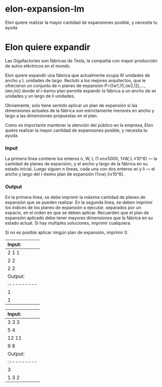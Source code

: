 # elon-expansion-lm
Elon quiere realizar la mayor cantidad de expansiones posible, y necesita tu ayuda

# Elon quiere expandir

Las Gigafactories son fábricas de Tesla, la compañía con mayor producción de autos eléctricos en el mundo.

Elon quiere expandir una fábrica que actualmente ocupa W
unidades de ancho y L unidades de largo. Reclutó a los mejores arquitectos, que le ofrecieron un conjunto de n planes de expansión P={(w1,l1),(w2,l2),…,(wn,ln)} donde el i-ésimo plan permite expandir la fábrica a un ancho de wi unidades y un largo de li unidades.

Obviamente, solo tiene sentido aplicar un plan de expansión si las dimensiones actuales de la fábrica son estrictamente menores en ancho y largo a las dimensiones propuestas en el plan.

Como es importante mantener la atención del público en la empresa, Elon quiere realizar la mayor cantidad de expansiones posible, y necesita tu ayuda.


### Input

La primera línea contiene los enteros n, W, L (1 ≤n≤5000, 1≤W, L ≤10^6) — la cantidad de planes de expansión, y el ancho y largo de la fábrica en su estado inicial. Luego siguen n líneas, cada una con dos enteros wi y li — el ancho y largo del i-ésimo plan de expansión (1≤wi, li≤10^6).

### Output

En la primera línea, se debe imprimir la máxima cantidad de planes de expansión que se pueden realizar. En la segunda línea, se deben imprimir los índices de los planes de expansión a ejecutar, separados por un espacio, en el orden en que se deben aplicar. Recuerden que el plan de expansión aplicado debe tener mayores dimensiones que la fábrica en su estado actual. Si hay múltiples soluciones, imprimir cualquiera.

Si no es posible aplicar ningún plan de expansión, imprimir 0.

| Input:   |
|:---------|
|    2 1 1 |
|    2 2   |
|    2 2   |
|Output:   |
|:---------|
|    1     |
|    1     |


| Input:   |
|:---------|
|    3 3 3 |
|    5 4   |
|    12 11 |
|    9 8   |
|Output:   |
|:---------|
|    3     |
|    1 3 2 |
